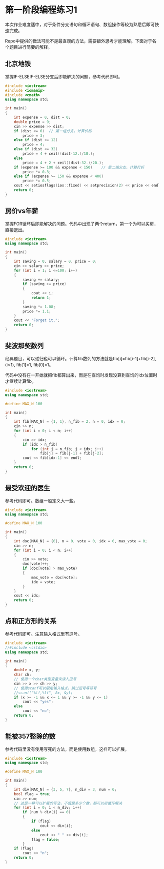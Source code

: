 # 第一阶段编程练习1

本次作业难度适中，对于条件分支语句和循环语句、数组操作等较为熟悉后即可快速完成。

Repo中提供的做法可能不是最直观的方法，需要额外思考才能理解。下面对于各个题目进行简要的解释。

## 北京地铁

掌握IF-ELSEIF-ELSE分支后即能解决的问题，参考代码即可。

```cpp
#include <iostream>
#include <iomanip>
#include <cmath>
using namespace std;

int main()
{
    int expense = 0, dist = 0;
    double price = 0;
    cin >> expense >> dist;
    if (dist <= 6)  // 第一组分支，计算价格
        price = 3;
    else if (dist <= 12)
        price = 4;
    else if (dist <= 32)
        price = 4 + ceil((dist-12.)/10.);
    else
        price = 4 + 2 + ceil((dist-32.)/20.);
    if (expense >= 100 && expense < 150)    // 第二组分支，计算打折
        price *= 0.8;
    else if (expense >= 150 && expense < 400)
        price *= 0.5;
    cout << setiosflags(ios::fixed) << setprecision(2) << price << endl;
    return 0;
}
```

## 房价vs年薪

掌握FOR循环后即能解决的问题。代码中出现了两个return，第一个为可以买房，直接退出。

```cpp
#include <iostream>
using namespace std;

int main()
{
    int saving = 0, salary = 0, price = 0;
    cin >> salary >> price;
    for (int i = 1; i <=100; i++)
    {
        saving += salary;
        if (saving >= price)
        {
            cout << i;
            return 1;
        }
        saving *= 1.08;
        price *= 1.1;
    }
    cout << "Forget it.";
    return 0;
}
```

## 斐波那契数列

经典题目，可以递归也可以循环。计算fib数列的方法就是fib[i]=fib[i-1]+fib[i-2], (i>1), fib[1]=1, fib[0]=1。

代码中没有在一开始就把fib都算出来，而是在查询时发现没算到查询的idx位置时才继续计算fib。

```cpp
#include <iostream>
using namespace std;

#define MAX_N 100

int main()
{
    int fib[MAX_N] = {1, 1}, n_fib = 2, n = 0, idx = 0;
    cin >> n;
    for (int i = 0; i < n; i++)
    {
        cin >> idx;
        if (idx > n_fib)
            for (int j = n_fib; j < idx; j++)
                fib[j] = fib[j-1] + fib[j-2];
        cout << fib[idx-1] << endl;
    }
    return 0;
}
```

## 最受欢迎的医生

参考代码即可。数组一般定义大一些。

```cpp
#include <iostream>
using namespace std;

#define MAX_N 100

int main()
{
    int doc[MAX_N] = {0}, n = 0, vote = 0, idx = 0, max_vote = 0;
    cin >> n;
    for (int i = 0; i < n; i++)
    {
        cin >> vote;
        doc[vote]++;
        if (doc[vote] > max_vote)
        {
            max_vote = doc[vote];
            idx = vote;
        }
    }
    cout << idx;
    return 0;
}
```

## 点和正方形的关系

参考代码即可。注意输入格式里有逗号。

```cpp
#include <iostream>
//#include <cstdio>
using namespace std;

int main()
{
    double x, y;
    char ch;
    // 使用一个char类型变量来读入逗号
    cin >> x >> ch >> y;
    // 使用scanf可以限定输入格式，跳过逗号等符号
    //scanf("%lf,%lf", &x, &y);
    if (x >= -1 && x <= 1 && y >= -1 && y <= 1)
        cout << "yes";
    else
        cout << "no";
    return 0;
}
```

## 能被357整除的数

参考代码里没有使用写死的方法，而是使用数组，这样可以扩展。

```cpp
#include <iostream>
using namespace std;

#define MAX_N 100

int main()
{
    int div[MAX_N] = {3, 5, 7}, n_div = 3, num = 0;
    bool flag = true;
    cin >> num;
    // 这是一种可以扩展的写法，不管是多少个数，都可以用循环解决
    for (int i = 0; i < n_div; i++)
        if (num % div[i] == 0)
        {
            if (flag)
                cout << div[i];
            else
                cout << " " << div[i];
            flag = false;
        }
    if (flag)
        cout << "n";
    return 0;
}
```